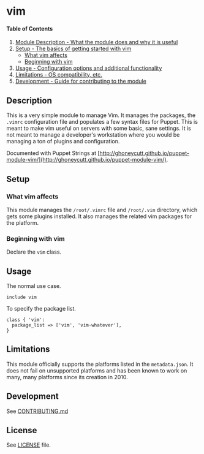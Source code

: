 # vim

#### Table of Contents

1. [Module Description - What the module does and why it is useful](#module-description)
1. [Setup - The basics of getting started with vim](#setup)
   * [What vim affects](#what-vim-affects)
   * [Beginning with vim](#beginning-with-vim)
1. [Usage - Configuration options and additional functionality](#usage)
1. [Limitations - OS compatibility, etc.](#limitations)
1. [Development - Guide for contributing to the module](#development)

## Description

This is a very simple module to manage Vim. It manages the packages, the
`.vimrc` configuration file and populates a few syntax files for Puppet.
This is meant to make vim useful on servers with some basic, sane
settings. It is not meant to manage a developer's workstation where you
would be managing a ton of plugins and configuration.

Documented with Puppet Strings at
[http://ghoneycutt.github.io/puppet-module-vim/](http://ghoneycutt.github.io/puppet-module-vim/).

## Setup

### What vim affects

This module manages the `/root/.vimrc` file and `/root/.vim` directory,
which gets some plugins installed. It also manages the related vim
packages for the platform.

### Beginning with vim

Declare the `vim` class.

## Usage

The normal use case.

```puppet
include vim
```

To specify the package list.

```puppet
class { 'vim':
  package_list => ['vim', 'vim-whatever'],
}
```

## Limitations

This module officially supports the platforms listed in the
`metadata.json`. It does not fail on unsupported platforms and has been
known to work on many, many platforms since its creation in 2010.

## Development

See [CONTRIBUTING.md](CONTRIBUTING.md)

## License

See [LICENSE](LICENSE) file.
